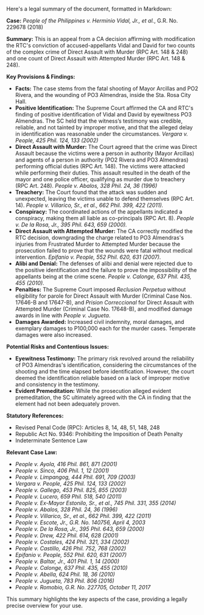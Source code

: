 Here's a legal summary of the document, formatted in Markdown:

**Case:** *People of the Philippines v. Herminio Vidal, Jr., et al.*, G.R. No. 229678 (2018)

**Summary:** This is an appeal from a CA decision affirming with modification the RTC's conviction of accused-appellants Vidal and David for two counts of the complex crime of Direct Assault with Murder (RPC Art. 148 & 248) and one count of Direct Assault with Attempted Murder (RPC Art. 148 & 248).

**Key Provisions & Findings:**

*   **Facts:** The case stems from the fatal shooting of Mayor Arcillas and PO2 Rivera, and the wounding of PO3 Almendras, inside the Sta. Rosa City Hall.
*   **Positive Identification:** The Supreme Court affirmed the CA and RTC's finding of positive identification of Vidal and David by eyewitness PO3 Almendras. The SC held that the witness’s testimony was credible, reliable, and not tainted by improper motive, and that the alleged delay in identification was reasonable under the circumstances. *Vergara v. People, 425 Phil. 124, 133 (2002)*
*   **Direct Assault with Murder:** The Court agreed that the crime was Direct Assault because the victims were a person in authority (Mayor Arcillas) and agents of a person in authority (PO2 Rivera and PO3 Almendras) performing official duties (RPC Art. 148). The victims were attacked while performing their duties. This assault resulted in the death of the mayor and one police officer, qualifying as murder due to treachery (RPC Art. 248). *People v. Abalos, 328 Phil. 24, 36 (1996)*
*   **Treachery:** The Court found that the attack was sudden and unexpected, leaving the victims unable to defend themselves (RPC Art. 14). *People v. Villarico, Sr., et al., 662 Phil. 399, 422 (2011).*
*   **Conspiracy:** The coordinated actions of the appellants indicated a conspiracy, making them all liable as co-principals (RPC Art. 8). *People v. De la Rosa, Jr., 395 Phil. 643, 659 (2000).*
*   **Direct Assault with Attempted Murder:** The CA correctly modified the RTC decision, downgrading the charge related to PO3 Almendras's injuries from Frustrated Murder to Attempted Murder because the prosecution failed to prove that the wounds were fatal without medical intervention. *Epifanio v. People, 552 Phil. 620, 631 (2007).*
*   **Alibi and Denial:** The defenses of alibi and denial were rejected due to the positive identification and the failure to prove the impossibility of the appellants being at the crime scene. *People v. Calonge, 637 Phil. 435, 455 (2010).*
*   **Penalties:** The Supreme Court imposed *Reclusion Perpetua* without eligibility for parole for Direct Assault with Murder (Criminal Case Nos. 17646-B and 17647-B), and *Prision Correccional* for Direct Assault with Attempted Murder (Criminal Case No. 17648-B), and modified damage awards in line with *People v. Jugueta*.
*   **Damages Awarded:** Increased civil indemnity, moral damages, and exemplary damages to P100,000 each for the murder cases.  Temperate damages were also increased.

**Potential Risks and Contentious Issues:**

*   **Eyewitness Testimony:**  The primary risk revolved around the reliability of PO3 Almendras's identification, considering the circumstances of the shooting and the time elapsed before identification. However, the court deemed the identification reliable based on a lack of improper motive and consistency in the testimony.
*   **Evident Premeditation:** While the prosecution alleged evident premeditation, the SC ultimately agreed with the CA in finding that the element had not been adequately proven.

**Statutory References:**

*   Revised Penal Code (RPC): Articles 8, 14, 48, 51, 148, 248
*   Republic Act No. 9346: Prohibiting the Imposition of Death Penalty
*   Indeterminate Sentence Law

**Relevant Case Law:**

*   *People v. Ayola, 416 Phil. 861, 871 (2001)*
*   *People v. Sinco, 406 Phil. 1, 12 (2001)*
*   *People v. Limpangog, 444 Phil. 691, 709 (2003)*
*   *Vergara v. People, 425 Phil. 124, 133 (2002)*
*   *People v. Gallego, 453 Phil. 825, 855 (2003)*
*   *People v. Lucero, 659 Phil. 518, 540 (2011)*
*   *People v. Ex-Mayor Estonilo, Sr., et al., 745 Phil. 331, 355 (2014)*
*   *People v. Abalos, 328 Phil. 24, 36 (1996)*
*   *People v. Villarico, Sr., et al., 662 Phil. 399, 422 (2011)*
*   *People v. Escote, Jr., G.R. No. 140756, April 4, 2003*
*   *People v. De la Rosa, Jr., 395 Phil. 643, 659 (2000)*
*   *People v. Drew, 422 Phil. 614, 628 (2001)*
*   *People v. Costales, 424 Phil. 321, 334 (2002)*
*   *People v. Castillo, 426 Phil. 752, 768 (2002)*
*   *Epifanio v. People, 552 Phil. 620, 631 (2007)*
*   *People v. Baltar, Jr., 401 Phil. 1, 14 (2000)*
*   *People v. Calonge, 637 Phil. 435, 455 (2010)*
*   *People v. Abella, 624 Phil. 18, 36 (2010)*
*   *People v. Jugueta, 783 Phil. 806 (2016)*
*   *People v. Romobio, G.R. No. 227705, October 11, 2017*

This summary highlights the key aspects of the case, providing a legally precise overview for your use.
